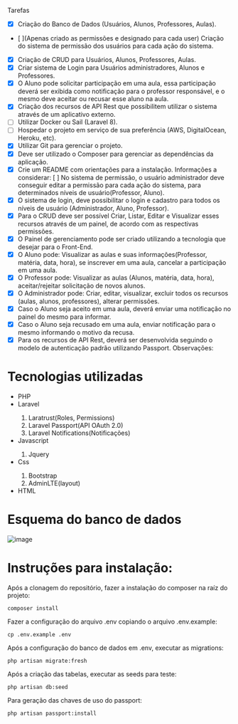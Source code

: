 Tarefas
- [x] Criação do Banco de Dados (Usuários, Alunos, Professores, Aulas).
- [ ](Apenas criado as permissões e designado para cada user) Criação do sistema de permissão dos usuários para cada ação do sistema.
- [x] Criação de CRUD para Usuários, Alunos, Professores, Aulas.
- [x] Criar sistema de Login para Usuários administradores, Alunos e 
Professores.
- [x] O Aluno pode solicitar participação em uma aula, essa participação 
deverá ser exibida como notificação para o professor responsável, e o 
mesmo deve aceitar ou recusar esse aluno na aula.
- [x] Criação dos recursos de API Rest que possibilitem utilizar o sistema
através de um aplicativo externo.
 - [ ] Utilizar Docker ou Sail (Laravel 8).
- [ ] Hospedar o projeto em serviço de sua preferência (AWS, DigitalOcean,
Heroku, etc).
- [x] Utilizar Git para gerenciar o projeto.
- [x] Deve ser utilizado o Composer para gerenciar as dependências da 
aplicação.
- [x] Crie um README com orientações para a instalação.
Informações a considerar:
 [ ] No sistema de permissão, o usuário administrador deve conseguir editar 
a permissão para cada ação do sistema, para determinados níveis de 
usuário(Professor, Aluno).
- [x] O sistema de login, deve possibilitar o login e cadastro para todos os 
níveis de usuário (Administrador, Aluno, Professor).
- [x] Para o CRUD deve ser possível Criar, Listar, Editar e Visualizar esses 
recursos através de um painel, de acordo com as respectivas permissões.
- [x] O Painel de gerenciamento pode ser criado utilizando a tecnologia que 
desejar para o Front-End. 
- [x] O Aluno pode: Visualizar as aulas e suas informações(Professor, matéria, 
data, hora), se inscrever em uma aula, cancelar a participação em uma 
aula.
- [x] O Professor pode: Visualizar as aulas (Alunos, matéria, data, hora), 
aceitar/rejeitar solicitação de novos alunos.
- [x] O Administrador pode: Criar, editar, visualizar, excluir todos os recursos 
(aulas, alunos, professores), alterar permissões.
- [x] Caso o Aluno seja aceito em uma aula, deverá enviar uma notificação no 
painel do mesmo para informar. 
- [x] Caso o Aluno seja recusado em uma aula, enviar notificação para o 
mesmo informando o motivo da recusa. 
- [x] Para os recursos de API Rest, deverá ser desenvolvida seguindo o modelo
de autenticação padrão utilizando Passport. 
Observações: 

<h1>Tecnologias utilizadas</h1>
<ul>
    <li>PHP</li>
    <li>Laravel</li>
        <ol> 
            <li>Laratrust(Roles, Permissions)</li>
            <li>Laravel Passport(API OAuth 2.0)</li>
            <li>Laravel Notifications(Notificações)</li>
        </ol>
<li>Javascript</li>
    <ol>
        <li>Jquery</li>
     </ol>  
<li>Css</li>
    <ol>
        <li>Bootstrap</li>
        <li>AdminLTE(layout)</li>
     </ol>  
<li>HTML</li>
</ul>

<h1>Esquema do banco de dados</h1>

![image](https://user-images.githubusercontent.com/71338619/130551502-670e9f9e-0d94-4d0d-bb72-164b754c689d.png)



<h1>Instruções para instalação:</h1>

Após a clonagem do repositório, fazer a instalação do composer na raíz do projeto:
```
composer install
```
Fazer a configuração do arquivo .env copiando o arquivo .env.example:
```
cp .env.example .env
```
Após a configuração do banco de dados em .env, executar as migrations:
```
php artisan migrate:fresh
```
Após a criação das tabelas, executar as seeds para teste:
```
php artisan db:seed
```
Para geração das chaves de uso do passport:
```
php artisan passport:install
```
